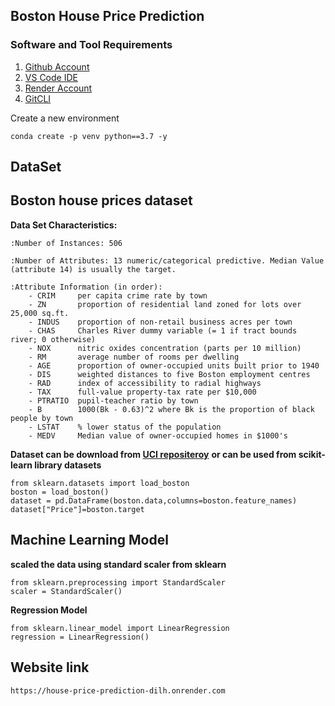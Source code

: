 ## Boston House Price Prediction

### Software and Tool Requirements

1. [Github Account](https://github.com/)
2. [VS Code IDE](https://code.visualstudio.com/)
3. [Render Account](https://render.com)
4. [GitCLI](https://git-scm.com/)

Create a new environment

```
conda create -p venv python==3.7 -y
```
## DataSet
Boston house prices dataset
---------------------------

**Data Set Characteristics:**  

    :Number of Instances: 506 

    :Number of Attributes: 13 numeric/categorical predictive. Median Value (attribute 14) is usually the target.

    :Attribute Information (in order):
        - CRIM     per capita crime rate by town
        - ZN       proportion of residential land zoned for lots over 25,000 sq.ft.
        - INDUS    proportion of non-retail business acres per town
        - CHAS     Charles River dummy variable (= 1 if tract bounds river; 0 otherwise)
        - NOX      nitric oxides concentration (parts per 10 million)
        - RM       average number of rooms per dwelling
        - AGE      proportion of owner-occupied units built prior to 1940
        - DIS      weighted distances to five Boston employment centres
        - RAD      index of accessibility to radial highways
        - TAX      full-value property-tax rate per $10,000
        - PTRATIO  pupil-teacher ratio by town
        - B        1000(Bk - 0.63)^2 where Bk is the proportion of black people by town
        - LSTAT    % lower status of the population
        - MEDV     Median value of owner-occupied homes in $1000's
**Dataset can be download from [UCI repositeroy](https://archive.ics.uci.edu/ml/machine-learning-databases/housing/)**
**or can be used from scikit-learn library datasets**
```
from sklearn.datasets import load_boston
boston = load_boston()
dataset = pd.DataFrame(boston.data,columns=boston.feature_names)
dataset["Price"]=boston.target
```
## Machine Learning Model
**scaled the data using standard scaler from sklearn**
```
from sklearn.preprocessing import StandardScaler
scaler = StandardScaler()
```
**Regression Model**
```
from sklearn.linear_model import LinearRegression
regression = LinearRegression()
```

## Website link
```
https://house-price-prediction-dilh.onrender.com
```
